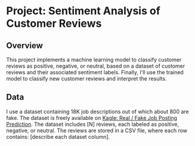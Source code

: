 # Project: Sentiment Analysis of Customer Reviews

## Overview

This project implements a machine learning model to classify customer reviews as positive, negative, or neutral, based on a dataset of customer reviews and their associated sentiment labels. Finally, I'll use the trained model to classify new customer reviews and interpret the results.

## Data

I use a dataset containing 18K job descriptions out of which about 800 are fake.
The dataset is freely available on [Kagle: Real / Fake Job Posting Prediction](https://www.kaggle.com/datasets/shivamb/real-or-fake-fake-jobposting-prediction/data?select=fake_job_postings.csv). The dataset includes [N] reviews, each labeled as positive, negative, or neutral. The reviews are stored in a CSV file, where each row contains: [describe each dataset column].